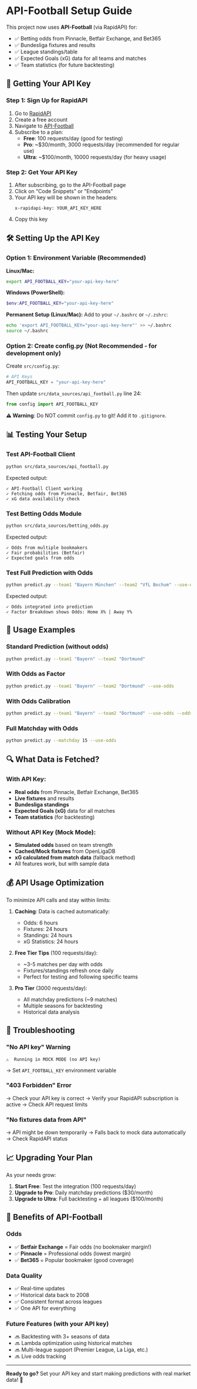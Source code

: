 # API-Football Setup Guide

This project now uses **API-Football** (via RapidAPI) for:
- ✅ Betting odds from Pinnacle, Betfair Exchange, and Bet365
- ✅ Bundesliga fixtures and results
- ✅ League standings/table
- ✅ Expected Goals (xG) data for all teams and matches
- ✅ Team statistics (for future backtesting)

## 🔑 Getting Your API Key

### Step 1: Sign Up for RapidAPI

1. Go to [RapidAPI](https://rapidapi.com/)
2. Create a free account
3. Navigate to [API-Football](https://rapidapi.com/api-sports/api/api-football)
4. Subscribe to a plan:
   - **Free**: 100 requests/day (good for testing)
   - **Pro**: ~$30/month, 3000 requests/day (recommended for regular use)
   - **Ultra**: ~$100/month, 10000 requests/day (for heavy usage)

### Step 2: Get Your API Key

1. After subscribing, go to the API-Football page
2. Click on "Code Snippets" or "Endpoints"
3. Your API key will be shown in the headers:
   ```
   x-rapidapi-key: YOUR_API_KEY_HERE
   ```
4. Copy this key

## 🛠️ Setting Up the API Key

### Option 1: Environment Variable (Recommended)

**Linux/Mac:**
```bash
export API_FOOTBALL_KEY="your-api-key-here"
```

**Windows (PowerShell):**
```powershell
$env:API_FOOTBALL_KEY="your-api-key-here"
```

**Permanent Setup (Linux/Mac):**
Add to your `~/.bashrc` or `~/.zshrc`:
```bash
echo 'export API_FOOTBALL_KEY="your-api-key-here"' >> ~/.bashrc
source ~/.bashrc
```

### Option 2: Create config.py (Not Recommended - for development only)

Create `src/config.py`:
```python
# API Keys
API_FOOTBALL_KEY = "your-api-key-here"
```

Then update `src/data_sources/api_football.py` line 24:
```python
from config import API_FOOTBALL_KEY
```

**⚠️ Warning**: Do NOT commit `config.py` to git! Add it to `.gitignore`.

## 📊 Testing Your Setup

### Test API-Football Client

```bash
python src/data_sources/api_football.py
```

Expected output:
```
✓ API-Football Client working
✓ Fetching odds from Pinnacle, Betfair, Bet365
✓ xG data availability check
```

### Test Betting Odds Module

```bash
python src/data_sources/betting_odds.py
```

Expected output:
```
✓ Odds from multiple bookmakers
✓ Fair probabilities (Betfair)
✓ Expected goals from odds
```

### Test Full Prediction with Odds

```bash
python predict.py --team1 "Bayern München" --team2 "VfL Bochum" --use-odds
```

Expected output:
```
✓ Odds integrated into prediction
✓ Factor Breakdown shows Odds: Home X% | Away Y%
```

## 🎯 Usage Examples

### Standard Prediction (without odds)
```bash
python predict.py --team1 "Bayern" --team2 "Dortmund"
```

### With Odds as Factor
```bash
python predict.py --team1 "Bayern" --team2 "Dortmund" --use-odds
```

### With Odds Calibration
```bash
python predict.py --team1 "Bayern" --team2 "Dortmund" --use-odds --odds-mode calibration
```

### Full Matchday with Odds
```bash
python predict.py --matchday 15 --use-odds
```

## 🔍 What Data is Fetched?

### With API Key:
- **Real odds** from Pinnacle, Betfair Exchange, Bet365
- **Live fixtures** and results
- **Bundesliga standings**
- **Expected Goals (xG)** data for all matches
- **Team statistics** (for backtesting)

### Without API Key (Mock Mode):
- **Simulated odds** based on team strength
- **Cached/Mock fixtures** from OpenLigaDB
- **xG calculated from match data** (fallback method)
- All features work, but with sample data

## 💰 API Usage Optimization

To minimize API calls and stay within limits:

1. **Caching**: Data is cached automatically:
   - Odds: 6 hours
   - Fixtures: 24 hours
   - Standings: 24 hours
   - xG Statistics: 24 hours

2. **Free Tier Tips** (100 requests/day):
   - ~3-5 matches per day with odds
   - Fixtures/standings refresh once daily
   - Perfect for testing and following specific teams

3. **Pro Tier** (3000 requests/day):
   - All matchday predictions (~9 matches)
   - Multiple seasons for backtesting
   - Historical data analysis

## 🚨 Troubleshooting

### "No API key" Warning
```
⚠️  Running in MOCK MODE (no API key)
```
→ Set `API_FOOTBALL_KEY` environment variable

### "403 Forbidden" Error
→ Check your API key is correct
→ Verify your RapidAPI subscription is active
→ Check API request limits

### "No fixtures data from API"
→ API might be down temporarily
→ Falls back to mock data automatically
→ Check RapidAPI status

## 📈 Upgrading Your Plan

As your needs grow:

1. **Start Free**: Test the integration (100 requests/day)
2. **Upgrade to Pro**: Daily matchday predictions ($30/month)
3. **Upgrade to Ultra**: Full backtesting + all leagues ($100/month)

## 🎁 Benefits of API-Football

### Odds
- ✅ **Betfair Exchange** = Fair odds (no bookmaker margin!)
- ✅ **Pinnacle** = Professional odds (lowest margin)
- ✅ **Bet365** = Popular bookmaker (good coverage)

### Data Quality
- ✅ Real-time updates
- ✅ Historical data back to 2008
- ✅ Consistent format across leagues
- ✅ One API for everything

### Future Features (with your API key)
- 🔜 Backtesting with 3+ seasons of data
- 🔜 Lambda optimization using historical matches
- 🔜 Multi-league support (Premier League, La Liga, etc.)
- 🔜 Live odds tracking

---

**Ready to go?** Set your API key and start making predictions with real market data! 🚀
